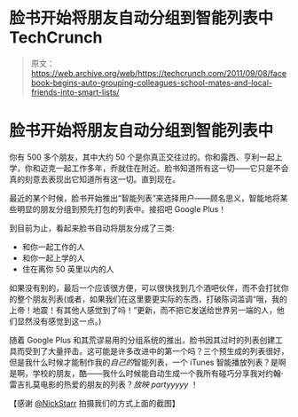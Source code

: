 # 脸书开始将朋友自动分组到智能列表中 TechCrunch

> 原文：<https://web.archive.org/web/https://techcrunch.com/2011/09/08/facebook-begins-auto-grouping-colleagues-school-mates-and-local-friends-into-smart-lists/>

# 脸书开始将朋友自动分组到智能列表中

你有 500 多个朋友，其中大约 50 个是你真正交往过的。你和露西、亨利一起上学，你和迈克一起工作多年，乔就住在附近。脸书知道所有这一切——它只是不会真的刻意去表现出它知道所有这一切。直到现在。

最近的某个时候，脸书开始推出“智能列表”来选择用户——顾名思义，智能地将某些明显的朋友分组到预先打包的列表中。接招吧 Google Plus！

到目前为止，看起来脸书自动将朋友分成了三类:

*   和你一起工作的人
*   和你一起上学的人
*   住在离你 50 英里以内的人

如果没有别的，最后一个应该很方便，可以很快找到几个酒吧伙伴，而不会打扰你的整个朋友列表(或者，如果我们在这里要更实际的东西，打破陈词滥调“哦，我的上帝！地震！有其他人感觉到了吗！”更新，而不把它发送给世界另一端的人，他们显然没有感觉到这一点。)

随着 Google Plus 和其荒谬易用的分组系统的推出，脸书因其过时的列表创建工具而受到了大量抨击。这可能是许多改进中的第一个吗？三个预生成的列表很好，但是我什么时候才能制作我的*自己的*智能列表，一个 iTunes 智能播放列表？是啊是啊，学校的朋友，酷——我什么时候能自动生成一个我所有碰巧分享我对约翰·雷吉扎莫电影的热爱的朋友的列表？*放映 partyyyyy* ！

【感谢 [@NickStarr](https://web.archive.org/web/20230204235652/https://twitter.com/#!/NickStarr/status/111980517250965504/photo/1) 拍摄我们的方式上面的截图】